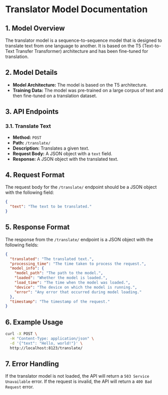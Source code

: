 # Translator Model Documentation

## 1. Model Overview

The translator model is a sequence-to-sequence model that is designed to translate text from one language to another. It is based on the T5 (Text-to-Text Transfer Transformer) architecture and has been fine-tuned for translation.

## 2. Model Details

*   **Model Architecture:** The model is based on the T5 architecture.
*   **Training Data:** The model was pre-trained on a large corpus of text and then fine-tuned on a translation dataset.

## 3. API Endpoints

### 3.1. Translate Text

*   **Method:** `POST`
*   **Path:** `/translate/`
*   **Description:** Translates a given text.
*   **Request Body:** A JSON object with a `text` field.
*   **Response:** A JSON object with the translated text.

## 4. Request Format

The request body for the `/translate/` endpoint should be a JSON object with the following field:

```json
{
  "text": "The text to be translated."
}
```

## 5. Response Format

The response from the `/translate/` endpoint is a JSON object with the following fields:

```json
{
  "translated": "The translated text.",
  "processing_time": "The time taken to process the request.",
  "model_info": {
    "model_path": "The path to the model.",
    "loaded": "Whether the model is loaded.",
    "load_time": "The time when the model was loaded.",
    "device": "The device on which the model is running.",
    "error": "Any error that occurred during model loading."
  },
  "timestamp": "The timestamp of the request."
}
```

## 6. Example Usage

```bash
curl -X POST \
  -H "Content-Type: application/json" \
  -d '{"text": "Hello, world!"}' \
  http://localhost:8123/translate/
```

## 7. Error Handling

If the translator model is not loaded, the API will return a `503 Service Unavailable` error. If the request is invalid, the API will return a `400 Bad Request` error.
